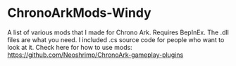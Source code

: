 # ChronoArkMods-Windy
A list of various mods that I made for Chrono Ark. Requires BepInEx.
The .dll files are what you need. I included .cs source code for people who want to look at it. 
Check here for how to use mods: https://github.com/Neoshrimp/ChronoArk-gameplay-plugins
